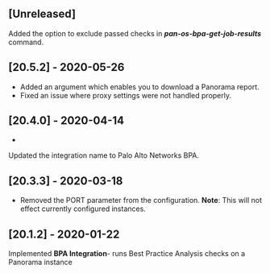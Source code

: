 ## [Unreleased]
Added the option to exclude passed checks in ***pan-os-bpa-get-job-results*** command.

## [20.5.2] - 2020-05-26
- Added an argument which enables you to download a Panorama report.
- Fixed an issue where proxy settings were not handled properly.

## [20.4.0] - 2020-04-14
-
Updated the integration name to Palo Alto Networks BPA.

## [20.3.3] - 2020-03-18
 - Removed the PORT parameter from the configuration. **Note**: This will not effect currently configured instances.

## [20.1.2] - 2020-01-22
Implemented **BPA Integration**- runs Best Practice Analysis checks on a Panorama instance

